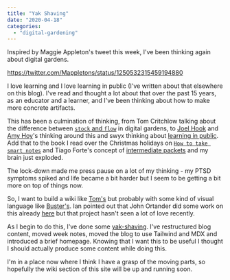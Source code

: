 ```yaml
---
title: "Yak Shaving"
date: "2020-04-18"
categories: 
  - "digital-gardening"
---
```


Inspired by Maggie Appleton's tweet this week, I've been thinking again about digital gardens.

https://twitter.com/Mappletons/status/1250532315459194880

I love learning and I love learning in public (I've written about that elsewhere on this blog). I've read and thought a lot about that over the past 15 years, as an educator and a learner, and I've been thinking about how to make more concrete artifacts.

This has been a culmination of thinking, from Tom Critchlow talking about the difference between [`stock` and `flow`](https://tomcritchlow.com/2018/10/10/of-gardens-and-wikis/) in digital gardens, to [Joel Hook](https://joelhooks.com/digital-garden) and [Amy Hoy](https://stackingthebricks.com/how-blogs-broke-the-web/)'s thinking around this and swyx thinking about [learning in public](https://www.swyx.io/writing/learn-in-public/). Add that to the book I read over the Christmas holidays on [`How to take smart notes`](https://www.amazon.co.uk/How-Take-Smart-Notes-Nonfiction-ebook/dp/B06WVYW33Y) and Tiago Forte's concept of [intermediate packets](https://fortelabs.co/blog/just-in-time-pm-4-intermediate-packets) and my brain just exploded.

The lock-down made me press pause on a lot of my thinking - my PTSD symptoms spiked and life became a bit harder but I seem to be getting a bit more on top of things now.

So, I want to build a wiki like [Tom's](https://tomcritchlow.com/wiki/) but probably with some kind of visual language like [Buster's](https://busterbenson.com/piles/). Ian pointed out that John Ortander did some work on this already [here](https://github.com/johno/digital-garden) but that project hasn't seen a lot of love recently.

As I begin to do this, I've done some [yak-shaving](https://en.wiktionary.org/wiki/yak_shaving). I've restructured blog content, moved week notes, moved the blog to use Tailwind and MDX and introduced a brief homepage. Knowing that I want this to be useful I thought I should actually produce some content while doing this.

I'm in a place now where I think I have a grasp of the moving parts, so hopefully the wiki section of this site will be up and running soon.
